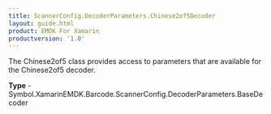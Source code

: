 ```yaml
---
title: ScannerConfig.DecoderParameters.Chinese2of5Decoder
layout: guide.html
product: EMDK For Xamarin
productversion: '1.0'
---
```

The Chinese2of5 class provides access to parameters that are available for the Chinese2of5 decoder.

**Type** - Symbol.XamarinEMDK.Barcode.ScannerConfig.DecoderParameters.BaseDecoder













